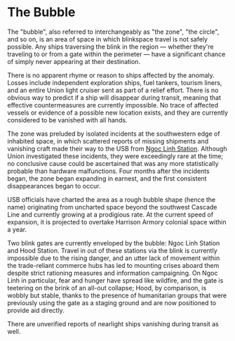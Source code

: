 # The Bubble

The "bubble", also referred to interchangeably as "the zone", "the circle", and so on, is an area of space in which blinkspace travel is not safely possible. Any ships traversing the blink in the region — whether they're traveling to or from a gate within the perimeter — have a significant chance of simply never appearing at their destination.

There is no apparent rhyme or reason to ships affected by the anomaly. Losses include independent exploration ships, fuel tankers, tourism liners, and an entire Union light cruiser sent as part of a relief effort. There is no obvious way to predict if a ship will disappear during transit, meaning that effective countermeasures are currently impossible. No trace of affected vessels or evidence of a possible new location exists, and they are currently considered to be vanished with all hands.

The zone was preluded by isolated incidents at the southwestern edge of inhabited space, in which scattered reports of missing shipments and vanishing craft made their way to the USB from [Ngoc Linh Station](ngoc-linh.md). Although Union investigated these incidents, they were exceedingly rare at the time; no conclusive cause could be ascertained that was any more statistically probable than hardware malfunctions. Four months after the incidents began, the zone began expanding in earnest, and the first consistent disappearances began to occur.

USB officials have charted the area as a rough bubble shape (hence the name) originating from uncharted space beyond the southwest Cascade Line and currently growing at a prodigious rate. At the current speed of expansion, it is projected to overtake Harrison Armory colonial space within a year.

Two blink gates are currently enveloped by the bubble: Ngoc Linh Station and Hood Station. Travel in out of these stations via the blink is currently impossible due to the rising danger, and an utter lack of movement within the trade-reliant commerce hubs has led to mounting crises aboard them despite strict rationing measures and information campaigning. On Ngoc Linh in particular, fear and hunger have spread like wildfire, and the gate is teetering on the brink of an all-out collapse; Hood, by comparison, is wobbly but stable, thanks to the presence of humanitarian groups that were previously using the gate as a staging ground and are now positioned to provide aid directly.

There are unverified reports of nearlight ships vanishing during transit as well.
